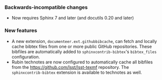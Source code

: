 ### Backwards-incompatible changes

- Now requires Sphinx 7 and later (and docutils 0.20 and later)

### New features

- A new extension, `documenteer.ext.githubbibcache`, can fetch and locally cache bibtex files from one or more public GitHub repositories. These bibfiles are automatically added to `sphinxcontrib-bibtex`'s `bibtex_files` configuration.
- Rubin technotes are now configured to automatically cache all bibfiles from the https://github.com/lsst/lsst-texmf repository. The `sphinxcontrib-bibtex` extension is available to technotes as well.

